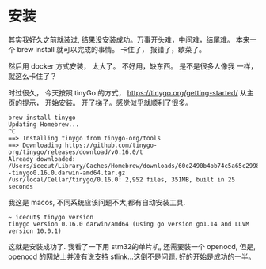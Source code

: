# 安装

其实我好久之前就装过, 结果没安装成功。万事开头难，中间难，结尾难。 本来一个 brew install 就可以完成的事情。 卡住了， 报错了，歇菜了。

然后用 docker 方式安装， 太大了。 不好用，缺东西。 是不是很多人像我 一样，就这么卡住了？

时过很久， 今天按照 tinyGo 的方式， https://tinygo.org/getting-started/ 从主页的提示， 开始安装。 开了梯子。感觉似乎就顺利了很多。

```shell
brew install tinygo
Updating Homebrew...
^C
==> Installing tinygo from tinygo-org/tools
==> Downloading https://github.com/tinygo-org/tinygo/releases/download/v0.16.0/t
Already downloaded: /Users/icecut/Library/Caches/Homebrew/downloads/60c2490b4bb74c5a65c2998dcdd551b8e53dfae6c4aabaa3b03d29a4e06ba14d--tinygo0.16.0.darwin-amd64.tar.gz
/usr/local/Cellar/tinygo/0.16.0: 2,952 files, 351MB, built in 25 seconds
```

我这是 macos, 不同系统应该问题不大,都有自动安装工具. 

```shell
~ icecut$ tinygo version
tinygo version 0.16.0 darwin/amd64 (using go version go1.14 and LLVM version 10.0.1)
```
这就是安装成功了. 
我看了一下用 stm32的单片机, 还需要装一个 openocd, 但是, openocd 的网站上并没有说支持 stlink...这倒不是问题.
好的开始是成功的一半。
